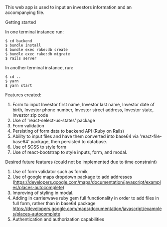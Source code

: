 This web app is used to input an investors information and an accompanying file.

Getting started

In one terminal instance run:
```
$ cd backend
$ bundle install
$ bundle exec rake:db create
$ bundle exec rake:db migrate
$ rails server
```

In another terminal instance, run:
```
$ cd ..
$ yarn
$ yarn start
```

Features created:
1. Form to input Investor first name, Investor last name, Investor date of birth, Investor phone number, Investor street address, Investor state, Investor zip code
2. Use of 'react-select-us-states' package
3. Form validation
4. Persisting of form data to backend API (Ruby on Rails)
5. Ability to input files and have them converted into base64 via 'react-file-base64' package, then persisted to database.
6. Use of SCSS to style form
7. Use of react-bootstrap to style inputs, form, and modal.

Desired future features (could not be implemented due to time constraint)
1. Use of form validator such as formik
2. Use of google maps dropdown package to add addresses (https://developers.google.com/maps/documentation/javascript/examples/places-autocomplete)
3. Improving of styling in modal.
4. Adding in carrierwave ruby gem full functionality in order to add files in full form, rather than in base64 package
https://developers.google.com/maps/documentation/javascript/examples/places-autocomplete
5. Authentication and authorization capabilities


